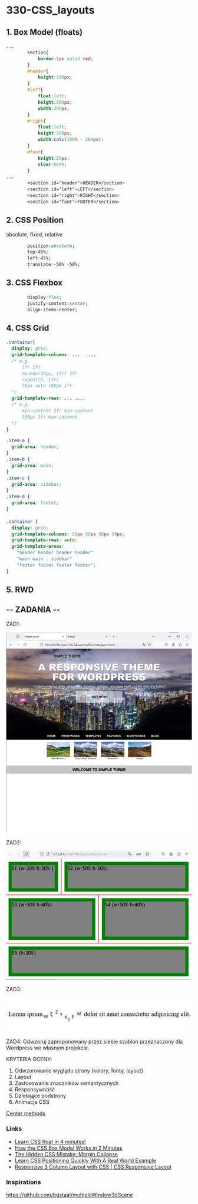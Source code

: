 # 330-CSS_layouts

## 1. Box Model (floats)

```css
...
        section{
            border:1px solid red;
        }
        #header{
            height:100px;
        }
        #left{
            float:left;
            height:500px;
            width:200px;
        }
        #right{
            float:left;
            height:500px;
            width:calc(100% - 204px);
        }
        #foot{
            height:50px;
            clear:both;
        }
...
        <section id="header">HEADER</section>    
        <section id="left">LEFT</section>
        <section id="right">RIGHT</section>
        <section id="foot">FOOTER</section>
```

## 2. CSS Position

absolute, fixed, relative

```css
        position:absolute;
        top:45%;
        left:45%;
        translate:-50% -50%;
```

## 3. CSS Flexbox

```css
        display:flex; 
        justify-content:center;
        align-items-center;
```

## 4. CSS Grid

```css
.container{
  display: grid;
  grid-template-columns: ...  ...;
  /* e.g. 
      1fr 1fr
      minmax(10px, 1fr) 3fr
      repeat(5, 1fr)
      50px auto 100px 1fr
  */
  grid-template-rows: ... ...;
  /* e.g. 
      min-content 1fr min-content
      100px 1fr max-content
  */
}
```
```css
.item-a {
  grid-area: header;
}
.item-b {
  grid-area: main;
}
.item-c {
  grid-area: sidebar;
}
.item-d {
  grid-area: footer;
}

.container {
  display: grid;
  grid-template-columns: 50px 50px 50px 50px;
  grid-template-rows: auto;
  grid-template-areas: 
    "header header header header"
    "main main . sidebar"
    "footer footer footer footer";
}
```


## 5. RWD

## -- ZADANIA --

ZAD1:

![ZAD1](layoutorg.png)

ZAD2:

![ZAD2](layouts2.JPG)

ZAD3:

![ZAD3](wezykiem.JPG)

ZAD4:
Odwzoruj zaproponowany przez siebie szablon przeznaczony dla Wordpress we własnym projekcie.

KRYTERIA OCENY:
1. Odwzorowanie wyglądu strony (kolory, fonty, layout)
2. Layout
3. Zastosowanie znaczników semantycznych
4. Responsywność
5. Dziełające podstrony
6. Animacje CSS
 
[Center methods](https://github.com/Technikum-Lotnicze-ZDZ-Katowice/320-Center)

### Links
- [Learn CSS float in 4 minutes!](https://www.youtube.com/watch?v=oJe8G5XT_v4)
- [How the CSS Box Model Works in 2 Minutes](https://www.youtube.com/watch?v=YCsp1nATc2o)
- [The Hidden CSS Mistake: Margin Collapse](https://www.youtube.com/watch?v=eZJJPMwG5ec)
- [Learn CSS Positioning Quickly With A Real World Example](https://www.youtube.com/watch?v=a3rofqqrTBE)
- [Responsive 3 Column Layout with CSS | CSS Responsive Layout](https://www.youtube.com/watch?v=OVINJ5qSp6o)

### Inspirations
https://github.com/bgstaal/multipleWindow3dScene
